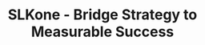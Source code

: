 ---
layout: home
title: SLKone - Bridge Strategy to Measurable Success
background_image: "/assets/images/backgrounds/hero.webp"
---